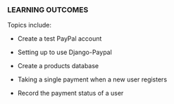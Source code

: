 ### LEARNING OUTCOMES

Topics include:

-   Create a test PayPal account

-   Setting up to use Django-Paypal

-   Create a products database

-   Taking a single payment when a new user registers

-   Record the payment status of a user
